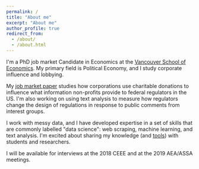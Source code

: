 ```yaml
---
permalink: /
title: "About me"
excerpt: "About me"
author_profile: true
redirect_from:
  - /about/
  - /about.html
---
```




I'm a PhD job market Candidate in Economics at the [Vancouver School of Economics](https://economics.ubc.ca/). My primary field is Political Economy, and I study corporate influence and lobbying.

My [job market paper](https://bradhackinen.ca/files/BradHackinen_JMP.pdf) studies how corporations use charitable donations to influence what information non-profits provide to federal regulators in the US. I'm also working on using text analysis to measure how regulators change the design of regulations in response to public comments from interest groups.

I work with messy data, and I have developed expertise in a set of skills that are commonly labelled "data science": web scraping, machine learning, and text analysis. I'm excited about sharing my knowledge (and [tools](https://bradhackinen.ca/tools/)) with students and researchers.

I will be available for interviews at the 2018 CEEE and at the 2019 AEA/ASSA meetings.
